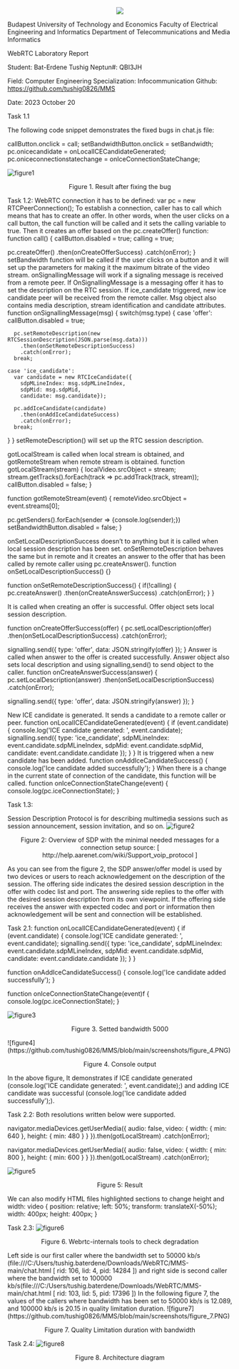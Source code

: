<p align="center">
  <img src="https://github.com/tushig0826/MMS/blob/main/screenshots/BME.PNG" />
</p>
  


Budapest University of Technology and Economics
Faculty of Electrical Engineering and Informatics
Department of Telecommunications and Media Informatics


WebRTC Laboratory Report







Student:  Bat-Erdene Tushig	    	Neptun#: QBI3JH	




Field: 	Computer Engineering     Specialization: Infocommunication 
Github: https://github.com/tushig0826/MMS



Date: 2023 October 20



<p align="center">

  Task 1.1

The following code snippet demonstrates the fixed bugs in chat.js file:

callButton.onclick = call;
setBandwidthButton.onclick = setBandwidth;
pc.onicecandidate = onLocalICECandidateGenerated;
pc.oniceconnectionstatechange = onIceConnectionStateChange;

![figure1](https://github.com/tushig0826/MMS/blob/main/screenshots/figure_1.PNG)
<p align="center">Figure 1. Result after fixing the bug</p>

Task 1.2:
WebRTC connection it has to be defined:
var pc = new RTCPeerConnection();
To establish a connection, caller has to call which means that has to create an offer. In other words, when the user clicks on a call button, the call function will be called and it sets the calling variable to true. Then it creates an offer based on the pc.createOffer() function:
function call() {
  callButton.disabled = true;
  calling = true;

  pc.createOffer()
    .then(onCreateOfferSuccess)
    .catch(onError);
}
setBandwidth function will be called if the user clicks on a button and it will set up the parameters for making it the maximum bitrate of the video stream.
onSignallingMessage will work if a signaling message is received from a remote peer. If OnSignallingMessage is a messaging offer it has to set the description on the RTC session.
If ice_candidate triggered, new ice candidate peer will be received from the remote caller. Msg object also contains media description, stream identification and candidate attributes.
function onSignallingMessage(msg) {
  switch(msg.type) {
    case 'offer':
      callButton.disabled = true;

      pc.setRemoteDescription(new RTCSessionDescription(JSON.parse(msg.data)))
        .then(onSetRemoteDescriptionSuccess)
        .catch(onError);
      break;

    case 'ice_candidate':
      var candidate = new RTCIceCandidate({
        sdpMLineIndex: msg.sdpMLineIndex,
        sdpMid: msg.sdpMid,
        candidate: msg.candidate});

      pc.addIceCandidate(candidate)
        .then(onAddIceCandidateSuccess)
        .catch(onError);
      break;
  }
}
setRemoteDescription() will set up the RTC session description.

gotLocalStream is called when local stream is obtained, and gotRemoteStream when remote stream is obtained.
function gotLocalStream(stream) {
  localVideo.srcObject = stream;
  stream.getTracks().forEach(track => pc.addTrack(track, stream));
  callButton.disabled = false;
}

function gotRemoteStream(event) {
  remoteVideo.srcObject = event.streams[0];

  pc.getSenders().forEach(sender => {console.log(sender);})
  setBandwidthButton.disabled = false;
}

onSetLocalDescriptionSuccess doesn’t to anything but it is called when local session description has been set. onSetRemoteDescription behaves the same but in remote and it creates an answer to the offer that has been called by remote caller using pc.createAnswer().
function onSetLocalDescriptionSuccess() {}

function onSetRemoteDescriptionSuccess() {
  if(!calling) {
    pc.createAnswer()
      .then(onCreateAnswerSuccess)
      .catch(onError);
  }
}

It is called when creating an offer is successful. Offer object sets local session description.

function onCreateOfferSuccess(offer) {
  pc.setLocalDescription(offer)
    .then(onSetLocalDescriptionSuccess)
    .catch(onError);

  signalling.send({
    type: 'offer',
    data: JSON.stringify(offer)
  });
}
Answer is called when answer to the offer is created successfully. Answer object also sets local description and using signalling,send() to send object to the caller. 
function onCreateAnswerSuccess(answer) {
  pc.setLocalDescription(answer)
    .then(onSetLocalDescriptionSuccess)
    .catch(onError);

  signalling.send({
    type: 'offer',
    data: JSON.stringify(answer)
  });
}

New ICE candidate is generated. It sends a candidate to a remote caller or peer.
function onLocalICECandidateGenerated(event) {
  if (event.candidate) {
    console.log('ICE candidate generated: ', event.candidate);
    signalling.send({
      type: 'ice_candidate',
      sdpMLineIndex: event.candidate.sdpMLineIndex,
      sdpMid: event.candidate.sdpMid,
      candidate: event.candidate.candidate
    });
  }
}
It is triggered when a new candidate has been added.
function onAddIceCandidateSuccess() {
  console.log('Ice candidate added successfully');
}
When there is a change in the current state of connection of the candidate, this function will be called.
function onIceConnectionStateChange(event) {
  console.log(pc.iceConnectionState);
}


Task 1.3:

Session Description Protocol is for describing multimedia sessions such as session announcement, session invitation, and so on. 
![figure2](https://github.com/tushig0826/MMS/blob/main/screenshots/figure_2.PNG)
<p align="center">Figure 2: Overview of SDP with the minimal needed messages for a connection setup source: [ http://help.aarenet.com/wiki/Support_voip_protocol ] </p>
As you can see from the figure 2, the SDP answer/offer model is used by two devices or users to reach acknowledgement on the description of the session. 
The offering side indicates the desired session description in the offer with codec list and port.
The answering side replies to the offer with the desired session description from its own viewpoint. If the offering side receives the answer with expected codec and port or information then acknowledgement will be sent and connection will be established. 

Task 2.1:
function onLocalICECandidateGenerated(event) {
  if (event.candidate) {
    console.log('ICE candidate generated: ', event.candidate);
    signalling.send({
      type: 'ice_candidate',
      sdpMLineIndex: event.candidate.sdpMLineIndex,
      sdpMid: event.candidate.sdpMid,
      candidate: event.candidate.candidate
    });
  }
}

function onAddIceCandidateSuccess() {
  console.log('Ice candidate added successfully');
}

function onIceConnectionStateChange(event)f {
  console.log(pc.iceConnectionState);
}

![figure3](https://github.com/tushig0826/MMS/blob/main/screenshots/figure_3.PNG)
<p align="center">Figure 3. Setted bandwidth 5000 </p>
![figure4](https://github.com/tushig0826/MMS/blob/main/screenshots/figure_4.PNG)
<p align="center"> Figure 4. Console output </p>
In the above figure, It demonstrates if ICE candidate generated (console.log('ICE candidate generated: ', event.candidate);) and adding ICE candidate was successful (console.log('Ice candidate added successfully');).




Task 2.2:
Both resolutions written below were supported.

navigator.mediaDevices.getUserMedia({
  audio: false,
  video: {
    width: { min: 640 },
    height: { min: 480 }
  }
}).then(gotLocalStream)
  .catch(onError);


navigator.mediaDevices.getUserMedia({
  audio: false,
  video: {
    width: { min: 800 },
    height: { min: 600 }
  }
}).then(gotLocalStream)
  .catch(onError);


![figure5](https://github.com/tushig0826/MMS/blob/main/screenshots/figure_5.PNG)
<p align="center"> Figure 5: Result </p>
We can also modify HTML files highlighted sections to change height and width:
video {
      position: relative;
      left: 50%;
      transform: translateX(-50%);
      width: 400px;
      height: 400px; }


















Task 2.3:
![figure6](https://github.com/tushig0826/MMS/blob/main/screenshots/figure_6.PNG)
<p align="center"> Figure 6. Webrtc-internals tools to check degradation </p>
Left side is our first caller where the bandwidth set to 50000 kb/s
(file:///C:/Users/tushig.baterdene/Downloads/WebRTC/MMS-main/chat.html [ rid: 106, lid: 4, pid: 14284 ])  and right side is second caller where the bandwidth set to 100000 kb/s(file:///C:/Users/tushig.baterdene/Downloads/WebRTC/MMS-main/chat.html [ rid: 103, lid: 5, pid: 17396 ])
In the following figure 7, the values of the callers where bandwidth has been set to 50000 kb/s is 12.089, and 100000 kb/s is 20.15 in quality limitation duration.
![figure7](https://github.com/tushig0826/MMS/blob/main/screenshots/figure_7.PNG)
<p align="center"> Figure 7. Quality Limitation duration with bandwidth</p>









Task 2.4:
![figure8](https://github.com/tushig0826/MMS/blob/main/screenshots/diagram_v2.png)
<p align="center"> Figure 8. Architecture diagram </p>
